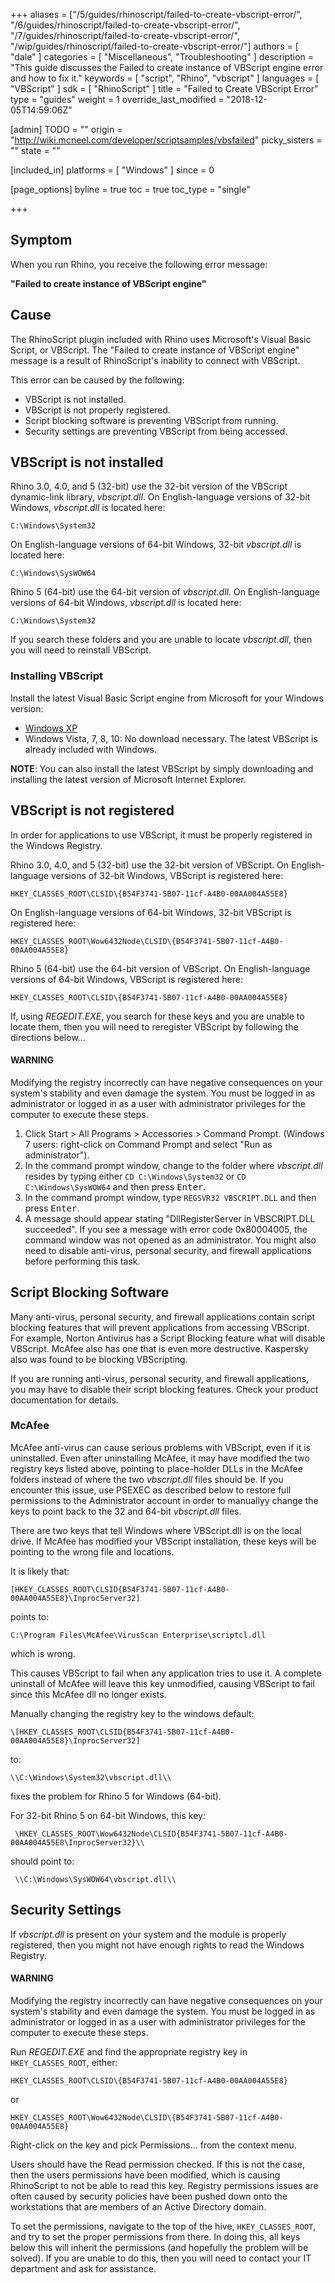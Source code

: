 +++
aliases = ["/5/guides/rhinoscript/failed-to-create-vbscript-error/", "/6/guides/rhinoscript/failed-to-create-vbscript-error/", "/7/guides/rhinoscript/failed-to-create-vbscript-error/", "/wip/guides/rhinoscript/failed-to-create-vbscript-error/"]
authors = [ "dale" ]
categories = [ "Miscellaneous", "Troubleshooting" ]
description = "This guide discusses the Failed to create instance of VBScript engine error and how to fix it."
keywords = [ "script", "Rhino", "vbscript" ]
languages = [ "VBScript" ]
sdk = [ "RhinoScript" ]
title = "Failed to Create VBScript Error"
type = "guides"
weight = 1
override_last_modified = "2018-12-05T14:59:06Z"

[admin]
TODO = ""
origin = "http://wiki.mcneel.com/developer/scriptsamples/vbsfailed"
picky_sisters = ""
state = ""

[included_in]
platforms = [ "Windows" ]
since = 0

[page_options]
byline = true
toc = true
toc_type = "single"

+++

 
## Symptom

When you run Rhino, you receive the following error message:

**"Failed to create instance of VBScript engine"**

## Cause

The RhinoScript plugin included with Rhino uses Microsoft's Visual Basic Script, or VBScript.  The "Failed to create instance of VBScript engine" message is a result of RhinoScript's inability to connect with VBScript.

This error can be caused by the following:

- VBScript is not installed.
- VBScript is not properly registered.
- Script blocking software is preventing VBScript from running.
- Security settings are preventing VBScript from being accessed.

## VBScript is not installed

Rhino 3.0, 4.0, and 5 (32-bit) use the 32-bit version of the VBScript dynamic-link library, *vbscript.dll*. On English-language versions of 32-bit Windows, *vbscript.dll* is located here:

```
C:\Windows\System32
```

On English-language versions of 64-bit Windows, 32-bit *vbscript.dll* is located here:

```
C:\Windows\SysWOW64
```

Rhino 5 (64-bit) use the 64-bit version of *vbscript.dll*. On English-language versions of 64-bit Windows, *vbscript.dll* is located here:

```
C:\Windows\System32
```

If you search these folders and you are unable to locate *vbscript.dll*, then you will need to reinstall VBScript.

### Installing VBScript

Install the latest Visual Basic Script engine from Microsoft for your Windows version:

- [Windows XP](http://www.microsoft.com/downloads/details.aspx?familyid=47809025-D896-482E-A0D6-524E7E844D81)
- Windows Vista, 7, 8, 10: No download necessary. The latest VBScript is already included with Windows.

**NOTE**: You can also install the latest VBScript by simply downloading and installing the latest version of Microsoft Internet Explorer.

## VBScript is not registered

In order for applications to use VBScript, it must be properly registered in the Windows Registry.

Rhino 3.0, 4.0, and 5 (32-bit) use the 32-bit version of VBScript.  On English-language versions of 32-bit Windows, VBScript is registered here:

```
HKEY_CLASSES_ROOT\CLSID\{B54F3741-5B07-11cf-A4B0-00AA004A55E8}
```

On English-language versions of 64-bit Windows, 32-bit VBScript is registered here:

```
HKEY_CLASSES_ROOT\Wow6432Node\CLSID\{B54F3741-5B07-11cf-A4B0-00AA004A55E8}
```

Rhino 5 (64-bit) use the 64-bit version of VBScript.  On English-language versions of 64-bit Windows, VBScript is registered here:

```
HKEY_CLASSES_ROOT\CLSID\{B54F3741-5B07-11cf-A4B0-00AA004A55E8}
```

If, using *REGEDIT.EXE*, you search for these keys and you are unable to locate them, then you will need to reregister VBScript by following the directions below...

<div class="bs-callout bs-callout-danger">
  <h4>WARNING</h4>
  <p>Modifying the registry incorrectly can have negative consequences on your system's stability and even damage the system.  You must be logged in as administrator or logged in as a user with administrator privileges for the computer to execute these steps.</p>
</div>

1. Click Start > All Programs > Accessories > Command Prompt. (Windows 7 users: right-click on Command Prompt and select "Run as administrator").
1. In the command prompt window, change to the folder where *vbscript.dll* resides by typing either `CD C:\Windows\System32` or `CD C:\Windows\SysWOW64` and then press <kbd>Enter</kbd>.
1. In the command prompt window, type `REGSVR32 VBSCRIPT.DLL` and then press <kbd>Enter</kbd>.
1. A message should appear stating "DllRegisterServer in VBSCRIPT.DLL succeeded". If you see a message with error code 0x80004005, the command window was not opened as an administrator.  You might also need to disable anti-virus, personal security, and firewall applications before performing this task.

## Script Blocking Software

Many anti-virus, personal security, and firewall applications contain script blocking features that will prevent applications from accessing VBScript.  For example, Norton Antivirus has a Script Blocking feature what will disable VBScript.  McAfee also has one that is even more destructive.  Kaspersky also was found to be blocking VBScripting.

If you are running anti-virus, personal security, and firewall applications, you may have to disable their script blocking features.  Check your product documentation for details.

### McAfee

McAfee anti-virus can cause serious problems with VBScript, even if it is uninstalled.  Even after uninstalling McAfee, it may have modified the two registry keys listed above, pointing to place-holder DLLs in the McAfee folders instead of where the two *vbscript.dll* files should be.  If you encounter this issue, use PSEXEC as described below to restore full permissions to the Administrator account in order to manuallyy change the keys to point back to the 32 and 64-bit *vbscript.dll* files.

There are two keys that tell Windows where VBScript.dll is on the local drive.  If McAfee has modified your VBScript installation, these keys will be pointing to the wrong file and locations.

It is likely that:

```
[HKEY_CLASSES_ROOT\CLSID{B54F3741-5B07-11cf-A4B0-00AA004A55E8}\InprocServer32]
```

points to:

```
C:\Program Files\McAfee\VirusScan Enterprise\scriptcl.dll
```

which is wrong.

This causes VBScript to fail when any application tries to use it.  A complete uninstall of McAfee will leave this key unmodified, causing VBScript to fail since this McAfee dll no longer exists.

Manually changing the registry key to the windows default:
```
\[HKEY_CLASSES_ROOT\CLSID{B54F3741-5B07-11cf-A4B0-00AA004A55E8}\InprocServer32]
```
to:

```
\\C:\Windows\System32\vbscript.dll\\
```

fixes the problem for Rhino 5 for Windows (64-bit).

For 32-bit Rhino 5 on 64-bit Windows, this key:

```
 \HKEY_CLASSES_ROOT\Wow6432Node\CLSID{B54F3741-5B07-11cf-A4B0-00AA004A55E8\InprocServer32}\\
```

should point to:

```
 \\C:\Windows\SysWOW64\vbscript.dll\\
```

## Security Settings

If *vbscript.dll* is present on your system and the module is properly registered, then you might not have enough rights to read the Windows Registry.

<div class="bs-callout bs-callout-danger">
  <h4>WARNING</h4>
  <p>Modifying the registry incorrectly can have negative consequences on your system's stability and even damage the system.  You must be logged in as administrator or logged in as a user with administrator privileges for the computer to execute these steps.</p>
</div>

Run *REGEDIT.EXE* and find the appropriate registry key in `HKEY_CLASSES_ROOT`, either:

```
HKEY_CLASSES_ROOT\CLSID\{B54F3741-5B07-11cf-A4B0-00AA004A55E8}
```

or

```
HKEY_CLASSES_ROOT\Wow6432Node\CLSID\{B54F3741-5B07-11cf-A4B0-00AA004A55E8}
```

Right-click on the key and pick Permissions... from the context menu.

Users should have the Read permission checked.  If this is not the case, then the users permissions have been modified, which is causing RhinoScript to not be able to read this key.  Registry permissions issues are often caused by security policies have been pushed down onto the workstations that are members of an Active Directory domain.

To set the permissions, navigate to the top of the hive, `HKEY_CLASSES_ROOT`, and try to set the proper permissions from there.  In doing this, all keys below this will inherit the permissions (and hopefully the problem will be solved).  If you are unable to do this, then you will need to contact your IT department and ask for assistance.
